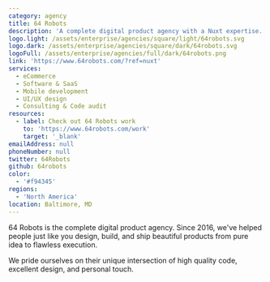 ```yaml
---
category: agency
title: 64 Robots
description: 'A complete digital product agency with a Nuxt expertise.'
logo.light: /assets/enterprise/agencies/square/light/64robots.svg
logo.dark: /assets/enterprise/agencies/square/dark/64robots.svg
logoFull: /assets/enterprise/agencies/full/dark/64robots.png
link: 'https://www.64robots.com/?ref=nuxt'
services:
  - eCommerce
  - Software & SaaS
  - Mobile development
  - UI/UX design
  - Consulting & Code audit
resources:
  - label: Check out 64 Robots work
    to: 'https://www.64robots.com/work'
    target: '_blank'
emailAddress: null
phoneNumber: null
twitter: 64Robots
github: 64robots
color:
  - '#f94345'
regions:
  - 'North America'
location: Baltimore, MD
---
```


64 Robots is the complete digital product agency. Since 2016, we've helped people just like you design, build, and ship beautiful products from pure idea to flawless execution.

We pride ourselves on their unique intersection of high quality code, excellent design, and personal touch.

